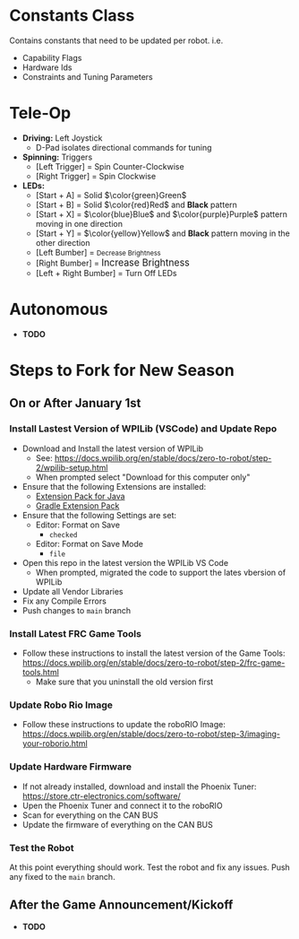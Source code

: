 # Constants Class
Contains constants that need to be updated per robot. i.e.
* Capability Flags
* Hardware Ids
* Constraints and Tuning Parameters


# Tele-Op
* **Driving:** Left Joystick
  * D-Pad isolates directional commands for tuning
* **Spinning:** Triggers
  * [Left Trigger] = Spin Counter-Clockwise
  * [Right Trigger] = Spin Clockwise
* **LEDs:**
  * [Start + A] = Solid $\color{green}Green$
  * [Start + B] = Solid $\color{red}Red$ and **Black** pattern
  * [Start + X] = $\color{blue}Blue$ and $\color{purple}Purple$ pattern moving in one direction
  * [Start + Y] = $\color{yellow}Yellow$ and **Black** pattern moving in the other direction
  * [Left Bumber] = <span style="font-size:smaller;">Decrease Brightness</span>
  * [Right Bumber] = <span style="font-size:larger;">Increase Brightness</span>
  * [Left + Right Bumber] = Turn Off LEDs

# Autonomous
* **TODO**

# Steps to Fork for New Season
## On or After January 1st
### Install Lastest Version of WPILib (VSCode) and Update Repo
* Download and Install the latest version of WPILib
  * See: https://docs.wpilib.org/en/stable/docs/zero-to-robot/step-2/wpilib-setup.html
  * When prompted select "Download for this computer only"
* Ensure that the following Extensions are installed:
  * [Extension Pack for Java](https://marketplace.visualstudio.com/items?itemName=vscjava.vscode-java-pack)
  * [Gradle Extension Pack](https://marketplace.visualstudio.com/items?itemName=richardwillis.vscode-gradle-extension-pack)
* Ensure that the following Settings are set:
  * Editor: Format on Save
    * `checked`
  * Editor: Format on Save Mode
    * `file`
* Open this repo in the latest version the WPILib VS Code
  * When prompted, migrated the code to support the lates vbersion of WPILib
* Update all Vendor Libraries
* Fix any Compile Errors
* Push changes to `main` branch

### Install Latest FRC Game Tools
* Follow these instructions to install the latest version of the Game Tools: https://docs.wpilib.org/en/stable/docs/zero-to-robot/step-2/frc-game-tools.html
  * Make sure that you uninstall the old version first

### Update Robo Rio Image
* Follow these instructions to update the roboRIO Image: https://docs.wpilib.org/en/stable/docs/zero-to-robot/step-3/imaging-your-roborio.html

### Update Hardware Firmware
* If not already installed, download and install the Phoenix Tuner: https://store.ctr-electronics.com/software/
* Upen the Phoenix Tuner and connect it to the roboRIO
* Scan for everything on the CAN BUS
* Update the firmware of everything on the CAN BUS

### Test the Robot
At this point everything should work. Test the robot and fix any issues. Push any fixed to the `main` branch.

## After the Game Announcement/Kickoff
* **TODO**